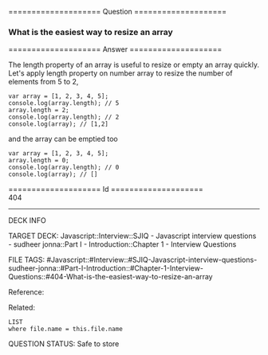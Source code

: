 ==================== Question ====================  

### What is the easiest way to resize an array  

==================== Answer ====================  

The length property of an array is useful to resize or empty an array quickly. Let's apply length property on number array to resize the number of elements from 5 to 2,

<!-- codeblock-start -->
<pre><code class="hljs language-javascript"><span class="hljs-keyword">var</span> array = [<span class="hljs-number">1</span>, <span class="hljs-number">2</span>, <span class="hljs-number">3</span>, <span class="hljs-number">4</span>, <span class="hljs-number">5</span>];
<span class="hljs-variable language_">console</span>.<span class="hljs-title function_">log</span>(array.<span class="hljs-property">length</span>); <span class="hljs-comment">// 5</span>
array.<span class="hljs-property">length</span> = <span class="hljs-number">2</span>;
<span class="hljs-variable language_">console</span>.<span class="hljs-title function_">log</span>(array.<span class="hljs-property">length</span>); <span class="hljs-comment">// 2</span>
<span class="hljs-variable language_">console</span>.<span class="hljs-title function_">log</span>(array); <span class="hljs-comment">// [1,2]</span>
</code></pre>
<!-- codeblock-end -->

and the array can be emptied too

<!-- codeblock-start -->
<pre><code class="hljs language-javascript"><span class="hljs-keyword">var</span> array = [<span class="hljs-number">1</span>, <span class="hljs-number">2</span>, <span class="hljs-number">3</span>, <span class="hljs-number">4</span>, <span class="hljs-number">5</span>];
array.<span class="hljs-property">length</span> = <span class="hljs-number">0</span>;
<span class="hljs-variable language_">console</span>.<span class="hljs-title function_">log</span>(array.<span class="hljs-property">length</span>); <span class="hljs-comment">// 0</span>
<span class="hljs-variable language_">console</span>.<span class="hljs-title function_">log</span>(array); <span class="hljs-comment">// []</span>
</code></pre>
<!-- codeblock-end -->

==================== Id ====================  
404

---

DECK INFO

TARGET DECK: Javascript::Interview::SJIQ - Javascript interview questions - sudheer jonna::Part I - Introduction::Chapter 1 - Interview Questions

FILE TAGS: #Javascript::#Interview::#SJIQ-Javascript-interview-questions-sudheer-jonna::#Part-I-Introduction::#Chapter-1-Interview-Questions::#404-What-is-the-easiest-way-to-resize-an-array

Reference:

Related:

```dataview
LIST
where file.name = this.file.name
```

QUESTION STATUS: Safe to store
